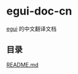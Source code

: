 # egui-doc-cn

[egui](https://github.com/emilk/egui) 的中文翻译文档

## 目录

[README.md](https://github.com/Re-Ch-Love/egui-doc-cn/blob/main/README%20_zh-hans.md)
